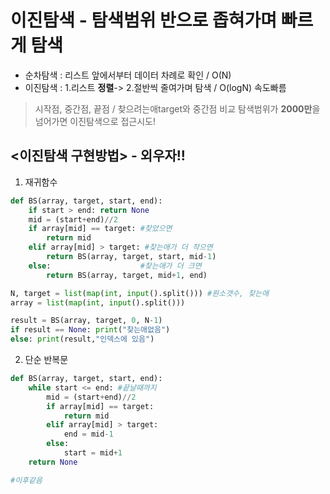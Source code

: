 # 이진탐색 - 탐색범위 반으로 좁혀가며 빠르게 탐색
- 순차탐색 : 리스트 앞에서부터 데이터 차례로 확인 / O(N)
- 이진탐색 : 1.리스트 **정렬**-> 2.절반씩 줄여가며 탐색 / O(logN) 속도빠름
> 시작점, 중간점, 끝점  / 찾으려는애target와 중간점 비교
> 탐색범위가 **2000만**을 넘어가면 이진탐색으로 접근시도!
## <이진탐색 구현방법> - 외우자!!
1. 재귀함수
```python
def BS(array, target, start, end):
    if start > end: return None
    mid = (start+end)//2
    if array[mid] == target: #찾았으면
        return mid
    elif array[mid] > target: #찾는애가 더 작으면
        return BS(array, target, start, mid-1)
    else:                    #찾는애가 더 크면
        return BS(array, target, mid+1, end)

N, target = list(map(int, input().split())) #원소갯수, 찾는애
array = list(map(int, input().split()))

result = BS(array, target, 0, N-1)
if result == None: print("찾는애없음")
else: print(result,"인덱스에 있음")
```

2. 단순 반복문
```python
def BS(array, target, start, end):
    while start <= end: #끝날때까지
        mid = (start+end)//2
        if array[mid] == target:
            return mid
        elif array[mid] > target:
            end = mid-1
        else:
            start = mid+1
    return None

#이후같음
```